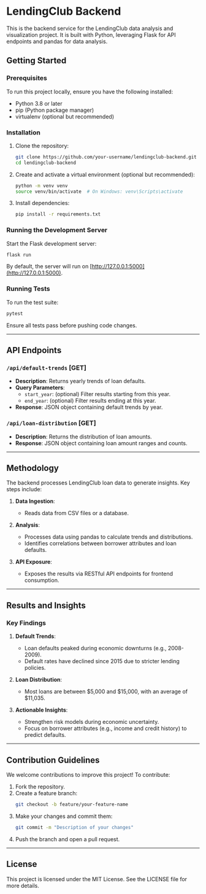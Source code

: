 
# LendingClub Backend

This is the backend service for the LendingClub data analysis and visualization project. It is built with Python, leveraging Flask for API endpoints and pandas for data analysis.

## Getting Started

### Prerequisites

To run this project locally, ensure you have the following installed:
- Python 3.8 or later
- pip (Python package manager)
- virtualenv (optional but recommended)

### Installation

1. Clone the repository:
   ```bash
   git clone https://github.com/your-username/lendingclub-backend.git
   cd lendingclub-backend
   ```
2. Create and activate a virtual environment (optional but recommended):
   ```bash
   python -m venv venv
   source venv/bin/activate  # On Windows: venv\Scripts\activate
   ```
3. Install dependencies:
   ```bash
   pip install -r requirements.txt
   ```

### Running the Development Server

Start the Flask development server:
```bash
flask run
```

By default, the server will run on [http://127.0.0.1:5000](http://127.0.0.1:5000).

### Running Tests

To run the test suite:
```bash
pytest
```

Ensure all tests pass before pushing code changes.

---

## API Endpoints

### `/api/default-trends` [GET]
- **Description**: Returns yearly trends of loan defaults.
- **Query Parameters**:
  - `start_year`: (optional) Filter results starting from this year.
  - `end_year`: (optional) Filter results ending at this year.
- **Response**: JSON object containing default trends by year.

### `/api/loan-distribution` [GET]
- **Description**: Returns the distribution of loan amounts.
- **Response**: JSON object containing loan amount ranges and counts.

---

## Methodology

The backend processes LendingClub loan data to generate insights. Key steps include:

1. **Data Ingestion**:
   - Reads data from CSV files or a database.

2. **Analysis**:
   - Processes data using pandas to calculate trends and distributions.
   - Identifies correlations between borrower attributes and loan defaults.

3. **API Exposure**:
   - Exposes the results via RESTful API endpoints for frontend consumption.

---

## Results and Insights

### Key Findings
1. **Default Trends**:
   - Loan defaults peaked during economic downturns (e.g., 2008-2009).
   - Default rates have declined since 2015 due to stricter lending policies.

2. **Loan Distribution**:
   - Most loans are between $5,000 and $15,000, with an average of $11,035.

3. **Actionable Insights**:
   - Strengthen risk models during economic uncertainty.
   - Focus on borrower attributes (e.g., income and credit history) to predict defaults.

---

## Contribution Guidelines

We welcome contributions to improve this project! To contribute:
1. Fork the repository.
2. Create a feature branch:
   ```bash
   git checkout -b feature/your-feature-name
   ```
3. Make your changes and commit them:
   ```bash
   git commit -m "Description of your changes"
   ```
4. Push the branch and open a pull request.

---

## License

This project is licensed under the MIT License. See the LICENSE file for more details.
